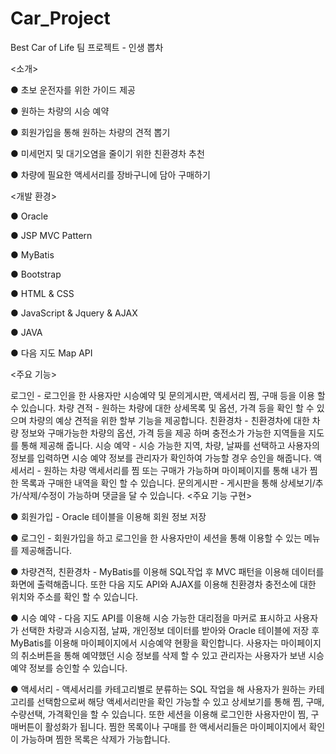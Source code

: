
# Car_Project

Best Car of Life
팀 프로젝트 - 인생 뽑차

<소개>

● 초보 운전자를 위한 가이드 제공

● 원하는 차량의 시승 예약

● 회원가입을 통해 원하는 차량의 견적 뽑기

● 미세먼지 및 대기오염을 줄이기 위한 친환경차 추천

● 차량에 필요한 액세서리를 장바구니에 담아 구매하기

<개발 환경>

● Oracle

● JSP MVC Pattern

● MyBatis

● Bootstrap

● HTML & CSS

● JavaScript & Jquery & AJAX

● JAVA

● 다음 지도 Map API

<주요 기능>

로그인 - 로그인을 한 사용자만 시승예약 및 문의게시판, 액세서리 찜, 구매 등을 이용 할 수 있습니다.
차량 견적 - 원하는 차량에 대한 상세목록 및 옵션, 가격 등을 확인 할 수 있으며 차량의 예상 견적을 위한 할부 기능을 제공합니다.
친환경차 - 친환경차에 대한 차량 정보와 구매가능한 차량의 옵션, 가격 등을 제공 하며 충전소가 가능한 지역들을 지도를 통해 제공해 줍니다.
시승 예약 - 시승 가능한 지역, 차량, 날짜를 선택하고 사용자의 정보를 입력하면 시승 예약 정보를 관리자가 확인하여 가능할 경우 승인을 해줍니다.
액세서리 - 원하는 차량 액세서리를 찜 또는 구매가 가능하며 마이페이지를 통해 내가 찜한 목록과 구매한 내역을 확인 할 수 있습니다.
문의게시판 - 게시판을 통해 상세보기/추가/삭제/수정이 가능하며 댓글을 달 수 있습니다.
<주요 기능 구현>

● 회원가입 - Oracle 테이블을 이용해 회원 정보 저장

● 로그인 - 회원가입을 하고 로그인을 한 사용자만이 세션을 통해 이용할 수 있는 메뉴를 제공해줍니다.

● 차량견적, 친환경차 - MyBatis를 이용해 SQL작업 후 MVC 패턴을 이용해 데이터를 화면에 출력해줍니다. 또한 다음 지도 API와 AJAX를 이용해 친환경차 충전소에 대한 위치와 주소를 확인 할 수 있습니다.

● 시승 예약 - 다음 지도 API를 이용해 시승 가능한 대리점을 마커로 표시하고 사용자가 선택한 차량과 시승지점, 날짜, 개인정보 데이터를 받아와 Oracle 테이블에 저장 후 MyBatis를 이용해 마이페이지에서 시승예약 현황을 확인합니다. 사용자는 마이페이지의 취소버튼을 통해 예약했던 시승 정보를 삭제 할 수 있고 관리자는 사용자가 보낸 시승예약 정보를 승인할 수 있습니다.

● 액세서리 - 액세서리를 카테고리별로 분류하는 SQL 작업을 해 사용자가 원하는 카테고리를 선택함으로써 해당 액세서리만을 확인 가능할 수 있고 상세보기를 통해 찜, 구매, 수량선택, 가격확인을 할 수 있습니다. 또한 세션을 이용해 로그인한 사용자만이 찜, 구매버튼이 활성화가 됩니다. 찜한 목록이나 구매를 한 액세서리들은 마이페이지에서 확인이 가능하며 찜한 목록은 삭제가 가능합니다.

